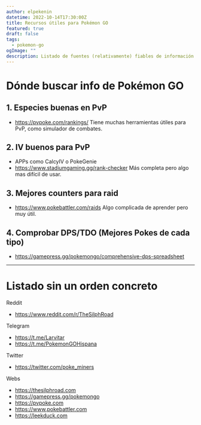 ```yaml
---
author: elpekenin
datetime: 2022-10-14T17:30:00Z
title: Recursos útiles para Pokémon GO
featured: true
draft: false
tags:
  - pokemon-go
ogImage: ""
description: Listado de fuentes (relativamente) fiables de información sobre Pokémon GO
---
```


# Dónde buscar info de Pokémon GO

## 1. Especies buenas en PvP
 - https://pvpoke.com/rankings/ Tiene muchas herramientas útiles para PvP, como simulador de combates.

## 2. IV buenos para PvP
 - APPs como CalcyIV o PokeGenie
 - https://www.stadiumgaming.gg/rank-checker 
Más completa pero algo mas difícil de usar.

## 3. Mejores counters para raid
 - https://www.pokebattler.com/raids 
Algo complicada de aprender pero muy útil.

## 4. Comprobar DPS/TDO (Mejores Pokes de cada tipo)
- https://gamepress.gg/pokemongo/comprehensive-dps-spreadsheet

<hr>

# Listado sin un orden concreto

Reddit
- https://www.reddit.com/r/TheSilphRoad

Telegram
- https://t.me/Larvitar
- https://t.me/PokemonGOHispana

Twitter
- https://twitter.com/poke_miners

Webs
- https://thesilphroad.com
- https://gamepress.gg/pokemongo
- https://pvpoke.com
- https://www.pokebattler.com
- https://leekduck.com

